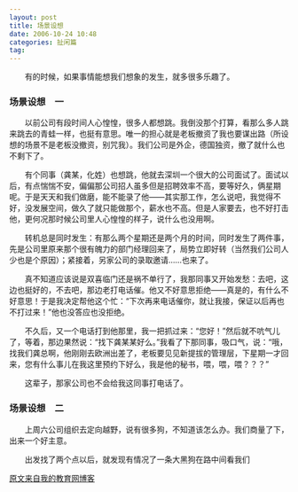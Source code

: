 ```yaml
---
layout: post
title: 场景设想
date: 2006-10-24 10:48
categories: 扯闲篇 
tag: 
---
```


　　有的时候，如果事情能想我们想象的发生，就多很多乐趣了。

<!-- more -->
 
### 场景设想　一

　　以前公司有段时间人心惶惶，很多人都想跳。我倒没那个打算，看那么多人跳来跳去的青蛙一样，也挺有意思。唯一的担心就是老板撤资了我也要谋出路（所设想的场景不是老板没撤资，别咒我）。我们公司是外企，德国独资，撤了就什么也不剩下了。

　　有个同事（龚某，化姓）也想跳，他就去深圳一个很大的公司面试了。面试以后，有点惴惴不安，偏偏那公司招人虽多但是招聘效率不高，要等好久，俩星期呢。于是天天和我们做磨，能不能录了他——其实那工作，怎么说吧，我觉得不好，没发展空间，做久了就只能做那个，薪水也不高。但是人家要去，也不好打击他，更何况那时候公司里人心惶惶的样子，说什么也没用啊。

　　转机总是同时发生：有那么两个星期还是两个月的时间，同时发生了两件事，先是公司里原来那个很有魄力的部门经理回来了，局势立即好转（当然我们公司人少也是个原因）；紧接着，另家公司的录取邀请……也来了。

　　真不知道应该说是双喜临门还是祸不单行了，我那同事又开始发愁：去吧，这边也挺好的，不去吧，那边老打电话催。他又不好意思拒绝——真是的，有什么不好意思！于是我决定帮他这个忙：“下次再来电话催你，就让我接，保证以后再也不打过来！”他也没答应也没拒绝。

　　不久后，又一个电话打到他那里，我一把抓过来：“您好！”然后就不吭气儿了，等着，那边果然说：“找下龚某某好么。”我看了下那同事，吸口气，说：“哦，找我们龚总啊，他刚刚去欧洲出差了，老板要见见新提拔的管理层，下星期一才回来，您有什么事儿在我这里预约下好么，我是他的秘书，喂，喂，喂？？？”

　　这辈子，那家公司也不会给我这同事打电话了。
 
### 场景设想　二

　　上周六公司组织去定向越野，说有很多狗，不知道该怎么办。我们商量了下，出来一个好主意。

　　出发找了两个点以后，就发现有情况了一条大黑狗在路中间看我们

[原文来自我的教育网博客][原文来自我的教育网博客]

[原文来自我的教育网博客]:http://teacher.edu.cn/pc/article/200610/333817.html
